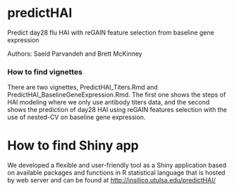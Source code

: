 # predictHAI
Predict day28 flu HAI with reGAIN feature selection from baseline gene expression

Authors: Saeid Parvandeh and Brett McKinney

### How to find vignettes
There are two vignettes, PredictHAI_Titers.Rmd and PredictHAI_BaselineGeneExpression.Rmd. The first one shows the steps of HAI modeling where we only use antibody titers data, and the second shows the prediction of day28 HAI using reGAIN features selection with the use of nested-CV on baseline gene expression. 


# How to find Shiny app
We developed a flexible and user-friendly tool as a Shiny application based on available packages and functions in R statistical language that is hosted by web server and can be found at http://insilico.utulsa.edu/predictHAI/ 